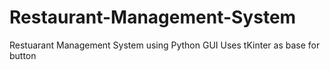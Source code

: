 # Restaurant-Management-System
Restuarant Management System using Python GUI
Uses tKinter as base for button
